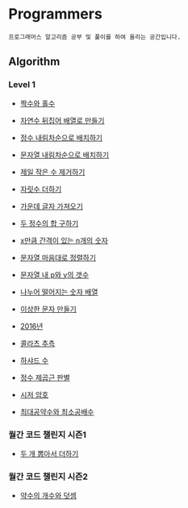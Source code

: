 # Programmers

```
프로그래머스 알고리즘 공부 및 풀이를 하여 올리는 공간입니다.
```



## Algorithm

### Level 1

- [짝수와 홀수](https://github.com/sejong77/Programmers/blob/master/Algorithm/Level1/evenodd.js)
- [자연수 뒤집어 배열로 만들기](https://github.com/sejong77/Programmers/blob/master/Algorithm/Level1/reverse-array.js)
- [정수 내림차순으로 배치하기](https://github.com/sejong77/Programmers/blob/master/Algorithm/Level1/reverse-integer.js)
- [문자열 내림차순으로 배치하기](https://github.com/sejong77/Programmers/blob/master/Algorithm/Level1/reverse-string.js)

- [제일 작은 수 제거하기](https://github.com/sejong77/Programmers/blob/master/Algorithm/Level1/min-remove.js)

- [자릿수 더하기](https://github.com/sejong77/Programmers/blob/master/Algorithm/Level1/digit-sum.js)

- [가운데 글자 가져오기](https://github.com/sejong77/Programmers/blob/master/Algorithm/Level1/center-string.js)

- [두 정수의 합 구하기](https://github.com/sejong77/Programmers/blob/master/Algorithm/Level1/two-integer-sum.js)

- [x만큼 간격이 있는 n개의 숫자 ](https://github.com/sejong77/Programmers/blob/master/Algorithm/Level1/ssil-number.js)

- [문자열 마음대로 정렬하기](https://github.com/sejong77/Programmers/blob/master/Algorithm/Level1/want-sort-string.js)

- [문자열 내 p와 y의 갯수](https://github.com/sejong77/Programmers/blob/master/Algorithm/Level1/py-count.js)

- [나누어 떨어지는 숫자 배열](https://github.com/sejong77/Programmers/blob/master/Algorithm/Level1/remainder-zero-array.js)

- [이상한 문자 만들기](https://github.com/sejong77/Programmers/blob/master/Algorithm/Level1/strange-string.js)
- [2016년](https://github.com/sejong77/Programmers/blob/master/Algorithm/Level1/2016.js)
- [콜라츠 추측](https://github.com/sejong77/Programmers/blob/master/Algorithm/Level1/collatz.js)
- [하샤드 수](https://github.com/sejong77/Programmers/blob/master/Algorithm/Level1/harshad-number.js)

- [정수 제곱근 판별](https://github.com/sejong77/Programmers/blob/master/Algorithm/Level1/squareroot-discriminant.js)

- [시저 암호](https://github.com/sejong77/Programmers/blob/master/Algorithm/Level1/caesar-cipher.js)

- [최대공약수와 최소공배수](https://github.com/sejong77/Programmers/blob/master/Algorithm/Level1/gcd-lcm.js)



### 월간 코드 챌린지 시즌1

- [두 개 뽑아서 더하기](https://github.com/sejong77/Programmers/blob/master/Algorithm/%EC%9B%94%EA%B0%84%EC%BD%94%EB%93%9C%EC%B1%8C%EB%A6%B0%EC%A7%80%EC%8B%9C%EC%A6%8C1/two-pick-plus.js)



### 월간 코드 챌린지 시즌2

- [약수의 개수와 덧셈](https://github.com/sejong77/Programmers/blob/master/Algorithm/%EC%9B%94%EA%B0%84%EC%BD%94%EB%93%9C%EC%B1%8C%EB%A6%B0%EC%A7%80%EC%8B%9C%EC%A6%8C2/divisor-count-sum.js)

